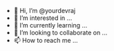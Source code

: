 - 👋 Hi, I’m @yourdevraj
- 👀 I’m interested in ...
- 🌱 I’m currently learning ...
- 💞️ I’m looking to collaborate on ...
- 📫 How to reach me ...

<!---
yourdevraj/yourdevraj is a ✨ special ✨ repository because its `README.md` (this file) appears on your GitHub profile.
You can click the Preview link to take a look at your changes.
--->
